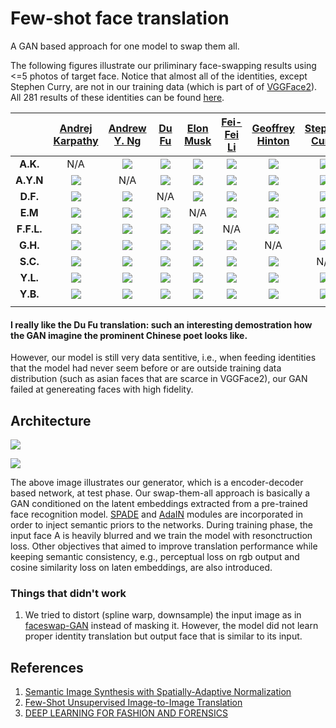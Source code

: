 # Few-shot face translation
A GAN based approach for one model to swap them all.

The following figures illustrate our priliminary face-swapping results using <=5 photos of target face. Notice that almost all of the identities, except Stephen Curry, are not in our training data (which is part of of [VGGFace2](http://www.robots.ox.ac.uk/~vgg/data/vgg_face2/)). All 281 results of these identities can be found [here](https://github.com/shaoanlu/fewshot-face-translation-GAN/tree/master/images/translation_results).

|   |[Andrej Karpathy](https://twitter.com/karpathy)|[Andrew Y. Ng](https://en.wikipedia.org/wiki/Andrew_Ng)|[Du Fu](https://en.wikipedia.org/wiki/Du_Fu)|[Elon Musk](https://en.wikipedia.org/wiki/Elon_Musk)|[Fei-Fei Li](https://en.wikipedia.org/wiki/Fei-Fei_Li)|[Geoffrey Hinton](https://en.wikipedia.org/wiki/Geoffrey_Hinton)|[Stephen Curry](https://en.wikipedia.org/wiki/Stephen_Curry)|[Yann Lecun](https://en.wikipedia.org/wiki/Yann_LeCun)|[Yoshua Benjio](https://en.wikipedia.org/wiki/Yoshua_Bengio)|
|:-:|:-:|:-:|:-:|:-:|:-:|:-:|:-:|:-:|:-:|
| **A.K.**|N/A|![](https://github.com/shaoanlu/fewshot-face-translation-GAN/raw/master/images/translation_results/AndrejKarpathy01_to_AndrewYNg.png)|![](https://github.com/shaoanlu/fewshot-face-translation-GAN/raw/master/images/translation_results/AndrejKarpathy01_to_DuFu.png)|![](https://github.com/shaoanlu/fewshot-face-translation-GAN/raw/master/images/translation_results/AndrejKarpathy01_to_ElonMusk.png)|![](https://github.com/shaoanlu/fewshot-face-translation-GAN/raw/master/images/translation_results/AndrejKarpathy01_to_FeiFei.png)|![](https://github.com/shaoanlu/fewshot-face-translation-GAN/raw/master/images/translation_results/AndrejKarpathy01_to_GeoffreyHinton.png)|![](https://github.com/shaoanlu/fewshot-face-translation-GAN/raw/master/images/translation_results/AndrejKarpathy01_to_StephenCurry.png)|![](https://github.com/shaoanlu/fewshot-face-translation-GAN/raw/master/images/translation_results/AndrejKarpathy01_to_YannLecun.png)|![](https://github.com/shaoanlu/fewshot-face-translation-GAN/raw/master/images/translation_results/AndrejKarpathy01_to_YoshuaBengio.png)|
| **A.Y.N**|![](https://github.com/shaoanlu/fewshot-face-translation-GAN/raw/master/images/translation_results/AndrewYNg01_to_AndrejKarpathy.png)|N/A|![](https://github.com/shaoanlu/fewshot-face-translation-GAN/raw/master/images/translation_results/AndrewYNg01_to_DuFu.png)|![](https://github.com/shaoanlu/fewshot-face-translation-GAN/raw/master/images/translation_results/AndrewYNg01_to_ElonMusk.png)|![](https://github.com/shaoanlu/fewshot-face-translation-GAN/raw/master/images/translation_results/AndrewYNg01_to_FeiFei.png)|![](https://github.com/shaoanlu/fewshot-face-translation-GAN/raw/master/images/translation_results/AndrewYNg01_to_GeoffreyHinton.png)|![](https://github.com/shaoanlu/fewshot-face-translation-GAN/raw/master/images/translation_results/AndrewYNg01_to_StephenCurry.png)|![](https://github.com/shaoanlu/fewshot-face-translation-GAN/raw/master/images/translation_results/AndrewYNg01_to_YannLecun.png)|![](https://github.com/shaoanlu/fewshot-face-translation-GAN/raw/master/images/translation_results/AndrewYNg01_to_YoshuaBengio.png)|
| **D.F.**|![](https://github.com/shaoanlu/fewshot-face-translation-GAN/raw/master/images/translation_results/DuFu01_to_AndrejKarpathy.png)|![](https://github.com/shaoanlu/fewshot-face-translation-GAN/raw/master/images/translation_results/DuFu01_to_AndrewYNg.png)|N/A|![](https://github.com/shaoanlu/fewshot-face-translation-GAN/raw/master/images/translation_results/DuFu01_to_ElonMusk.png)|![](https://github.com/shaoanlu/fewshot-face-translation-GAN/raw/master/images/translation_results/DuFu01_to_FeiFei.png)|![](https://github.com/shaoanlu/fewshot-face-translation-GAN/raw/master/images/translation_results/DuFu01_to_GeoffreyHinton.png)|![](https://github.com/shaoanlu/fewshot-face-translation-GAN/raw/master/images/translation_results/DuFu01_to_StephenCurry.png)|![](https://github.com/shaoanlu/fewshot-face-translation-GAN/raw/master/images/translation_results/DuFu01_to_YannLecun.png)|![](https://github.com/shaoanlu/fewshot-face-translation-GAN/raw/master/images/translation_results/DuFu01_to_YoshuaBengio.png)|
| **E.M**|![](https://github.com/shaoanlu/fewshot-face-translation-GAN/raw/master/images/translation_results/ElonMusk01_to_AndrejKarpathy.png)|![](https://github.com/shaoanlu/fewshot-face-translation-GAN/raw/master/images/translation_results/ElonMusk01_to_AndrewYNg.png)|![](https://github.com/shaoanlu/fewshot-face-translation-GAN/raw/master/images/translation_results/ElonMusk01_to_DuFu.png)|N/A|![](https://github.com/shaoanlu/fewshot-face-translation-GAN/raw/master/images/translation_results/ElonMusk01_to_FeiFei.png)|![](https://github.com/shaoanlu/fewshot-face-translation-GAN/raw/master/images/translation_results/ElonMusk01_to_GeoffreyHinton.png)|![](https://github.com/shaoanlu/fewshot-face-translation-GAN/raw/master/images/translation_results/ElonMusk01_to_StephenCurry.png)|![](https://github.com/shaoanlu/fewshot-face-translation-GAN/raw/master/images/translation_results/ElonMusk01_to_YannLecun.png)|![](https://github.com/shaoanlu/fewshot-face-translation-GAN/raw/master/images/translation_results/ElonMusk01_to_YoshuaBengio.png)|
| **F.F.L.**|![](https://github.com/shaoanlu/fewshot-face-translation-GAN/raw/master/images/translation_results/FeiFei01_to_AndrejKarpathy.png)|![](https://github.com/shaoanlu/fewshot-face-translation-GAN/raw/master/images/translation_results/FeiFei01_to_AndrewYNg.png)|![](https://github.com/shaoanlu/fewshot-face-translation-GAN/raw/master/images/translation_results/FeiFei01_to_DuFu.png)|![](https://github.com/shaoanlu/fewshot-face-translation-GAN/raw/master/images/translation_results/FeiFei01_to_ElonMusk.png)|N/A|![](https://github.com/shaoanlu/fewshot-face-translation-GAN/raw/master/images/translation_results/FeiFei01_to_GeoffreyHinton.png)|![](https://github.com/shaoanlu/fewshot-face-translation-GAN/raw/master/images/translation_results/FeiFei01_to_StephenCurry.png)|![](https://github.com/shaoanlu/fewshot-face-translation-GAN/raw/master/images/translation_results/FeiFei01_to_YannLecun.png)|![](https://github.com/shaoanlu/fewshot-face-translation-GAN/raw/master/images/translation_results/FeiFei01_to_YoshuaBengio.png)|
| **G.H.**|![](https://github.com/shaoanlu/fewshot-face-translation-GAN/raw/master/images/translation_results/GeoffreyHinton01_to_AndrejKarpathy.png)|![](https://github.com/shaoanlu/fewshot-face-translation-GAN/raw/master/images/translation_results/GeoffreyHinton01_to_AndrewYNg.png)|![](https://github.com/shaoanlu/fewshot-face-translation-GAN/raw/master/images/translation_results/GeoffreyHinton01_to_DuFu.png)|![](https://github.com/shaoanlu/fewshot-face-translation-GAN/raw/master/images/translation_results/GeoffreyHinton01_to_ElonMusk.png)|![](https://github.com/shaoanlu/fewshot-face-translation-GAN/raw/master/images/translation_results/GeoffreyHinton01_to_FeiFei.png)|N/A|![](https://github.com/shaoanlu/fewshot-face-translation-GAN/raw/master/images/translation_results/GeoffreyHinton01_to_StephenCurry.png)|![](https://github.com/shaoanlu/fewshot-face-translation-GAN/raw/master/images/translation_results/GeoffreyHinton01_to_YannLecun.png)|![](https://github.com/shaoanlu/fewshot-face-translation-GAN/raw/master/images/translation_results/GeoffreyHinton01_to_YoshuaBengio.png)|
| **S.C.**|![](https://github.com/shaoanlu/fewshot-face-translation-GAN/raw/master/images/translation_results/StephenCurry01_to_AndrejKarpathy.png)|![](https://github.com/shaoanlu/fewshot-face-translation-GAN/raw/master/images/translation_results/StephenCurry01_to_AndrewYNg.png)|![](https://github.com/shaoanlu/fewshot-face-translation-GAN/raw/master/images/translation_results/StephenCurry01_to_DuFu.png)|![](https://github.com/shaoanlu/fewshot-face-translation-GAN/raw/master/images/translation_results/StephenCurry01_to_ElonMusk.png)|![](https://github.com/shaoanlu/fewshot-face-translation-GAN/raw/master/images/translation_results/StephenCurry01_to_FeiFei.png)|![](https://github.com/shaoanlu/fewshot-face-translation-GAN/raw/master/images/translation_results/StephenCurry01_to_GeoffreyHinton.png)|N/A|![](https://github.com/shaoanlu/fewshot-face-translation-GAN/raw/master/images/translation_results/StephenCurry01_to_YannLecun.png)|![](https://github.com/shaoanlu/fewshot-face-translation-GAN/raw/master/images/translation_results/StephenCurry01_to_YoshuaBengio.png)|
| **Y.L.**|![](https://github.com/shaoanlu/fewshot-face-translation-GAN/raw/master/images/translation_results/YannLecun01_to_AndrejKarpathy.png)|![](https://github.com/shaoanlu/fewshot-face-translation-GAN/raw/master/images/translation_results/YannLecun01_to_AndrewYNg.png)|![](https://github.com/shaoanlu/fewshot-face-translation-GAN/raw/master/images/translation_results/YannLecun01_to_DuFu.png)|![](https://github.com/shaoanlu/fewshot-face-translation-GAN/raw/master/images/translation_results/YannLecun01_to_ElonMusk.png)|![](https://github.com/shaoanlu/fewshot-face-translation-GAN/raw/master/images/translation_results/YannLecun01_to_FeiFei.png)|![](https://github.com/shaoanlu/fewshot-face-translation-GAN/raw/master/images/translation_results/YannLecun01_to_GeoffreyHinton.png)|![](https://github.com/shaoanlu/fewshot-face-translation-GAN/raw/master/images/translation_results/YannLecun01_to_StephenCurry.png)|N/A|![](https://github.com/shaoanlu/fewshot-face-translation-GAN/raw/master/images/translation_results/YannLecun01_to_YoshuaBengio.png)|
| **Y.B.**  |![](https://github.com/shaoanlu/fewshot-face-translation-GAN/raw/master/images/translation_results/YoshuaBengio01_to_AndrejKarpathy.png)|![](https://github.com/shaoanlu/fewshot-face-translation-GAN/raw/master/images/translation_results/YoshuaBengio01_to_AndrewYNg.png)|![](https://github.com/shaoanlu/fewshot-face-translation-GAN/raw/master/images/translation_results/YoshuaBengio01_to_DuFu.png)|![](https://github.com/shaoanlu/fewshot-face-translation-GAN/raw/master/images/translation_results/YoshuaBengio01_to_ElonMusk.png)|![](https://github.com/shaoanlu/fewshot-face-translation-GAN/raw/master/images/translation_results/YoshuaBengio01_to_FeiFei.png)|![](https://github.com/shaoanlu/fewshot-face-translation-GAN/raw/master/images/translation_results/YoshuaBengio01_to_GeoffreyHinton.png)|![](https://github.com/shaoanlu/fewshot-face-translation-GAN/raw/master/images/translation_results/YoshuaBengio01_to_StephenCurry.png)|![](https://github.com/shaoanlu/fewshot-face-translation-GAN/raw/master/images/translation_results/YoshuaBengio01_to_YannLecun.png)|N/A|
| |<img width=128/>|<img width=128/>|<img width=128/>|<img width=128/>|<img width=128/>|<img width=128/>|<img width=128/>|<img width=128/>|<img width=128/>|

#### I really like the Du Fu translation: such an interesting demostration how the GAN imagine the prominent Chinese poet looks like.

However, our model is still very data sentitive, i.e., when feeding identities that the model had never seem before or are outside training data distribution (such as asian faces that are scarce in VGGFace2), our GAN failed at genereating faces with high fidelity.

## Architecture
![](https://github.com/shaoanlu/faceswap-GAN-swap-them-all/raw/master/images/few_shot_face_translation_gen.png)

![](https://github.com/shaoanlu/faceswap-GAN-swap-them-all/raw/master/images/few_shot_face_translation_dis.png)

The above image illustrates our generator, which is a encoder-decoder based network, at test phase. Our swap-them-all approach is basically a GAN conditioned on the latent embeddings extracted from a pre-trained face recognition model. [SPADE](https://arxiv.org/abs/1903.07291) and [AdaIN](https://arxiv.org/abs/1905.01723) modules are incorporated in order to inject semantic priors to the networks. During training phase, the input face A is heavily blurred and we train the model with resonctruction loss. Other objectives that aimed to improve translation performance while keeping semantic consistency, e.g., perceptual loss on rgb output and cosine similarity loss on laten embeddings, are also introduced.

### Things that didn't work

1. We tried to distort (spline warp, downsample) the input image as in [faceswap-GAN](https://github.com/shaoanlu/faceswap-GAN) instead of masking it. However, the model did not learn proper identity translation but output face that is similar to its input.

## References
1. [Semantic Image Synthesis with Spatially-Adaptive Normalization](https://arxiv.org/abs/1903.07291)
2. [Few-Shot Unsupervised Image-to-Image Translation](https://arxiv.org/abs/1905.01723)
3. [DEEP LEARNING FOR FASHION AND FORENSICS](https://drum.lib.umd.edu/handle/1903/21337)

